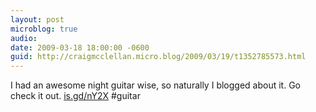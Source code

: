 ```yaml
---
layout: post
microblog: true
audio: 
date: 2009-03-18 18:00:00 -0600
guid: http://craigmcclellan.micro.blog/2009/03/19/t1352785573.html
---
```

I had an awesome night guitar wise, so naturally I blogged about it.  Go check it out. [is.gd/nY2X](http://is.gd/nY2X) #guitar
